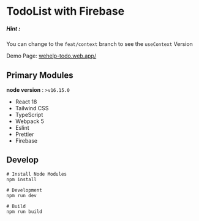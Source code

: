 # TodoList with Firebase

##### Hint :

You can change to the `feat/context` branch to see the `useContext` Version

Demo Page: [wehelp-todo.web.app/](wehelp-todo.web.app/)

## Primary Modules

**node version** : `>v16.15.0`

-   React 18
-   Tailwind CSS
-   TypeScript
-   Webpack 5
-   Eslint
-   Prettier
-   Firebase

## Develop

```shell
# Install Node Modules
npm install

# Development
npm run dev

# Build
npm run build
```
